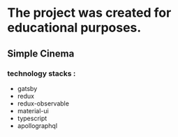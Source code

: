 # The project was created for educational purposes.
## Simple Cinema
 ### technology stacks :
 - gatsby
 - redux
 - redux-observable
 - material-ui
 - typescript
 - apollographql
